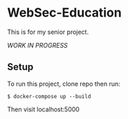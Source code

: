 # WebSec-Education

This is for my senior project.

*WORK IN PROGRESS*


## Setup
To run this project, clone repo then run:

```
$ docker-compose up --build
```

Then visit localhost:5000